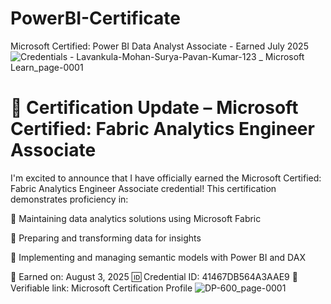 # PowerBI-Certificate
Microsoft Certified: Power BI Data Analyst Associate - Earned July 2025
![Credentials - Lavankula-Mohan-Surya-Pavan-Kumar-123 _ Microsoft Learn_page-0001](https://github.com/user-attachments/assets/f159ae75-6eb9-4abc-bb17-bc34bdd6fedb)
# 📢 Certification Update – Microsoft Certified: Fabric Analytics Engineer Associate
I'm excited to announce that I have officially earned the Microsoft Certified: Fabric Analytics Engineer Associate credential!
This certification demonstrates proficiency in:

🔹 Maintaining data analytics solutions using Microsoft Fabric

🔹 Preparing and transforming data for insights

🔹 Implementing and managing semantic models with Power BI and DAX

📅 Earned on: August 3, 2025
🆔 Credential ID: 41467DB564A3AAE9
🔗 Verifiable link: Microsoft Certification Profile
![DP-600_page-0001](https://github.com/user-attachments/assets/56984e6e-2477-43e2-a4b7-3cffdf90a304)
